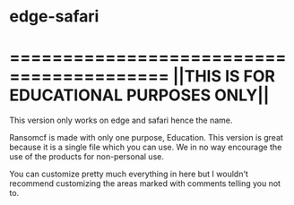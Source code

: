 # edge-safari
=========================================
||THIS IS FOR EDUCATIONAL PURPOSES ONLY||
=========================================

This version only works on edge and safari hence the name.

Ransomcf is made with only one purpose, Education.  This version is great because it is a single file which you can use.  We in no way encourage the use of the products for non-personal use.  

You can customize pretty much everything in here but I wouldn't recommend customizing the areas marked with comments telling you not to.
